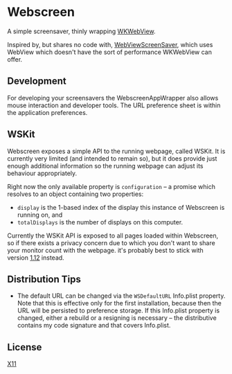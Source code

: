 # Webscreen

A simple screensaver, thinly wrapping [WKWebView][].

Inspired by, but shares no code with, [WebViewScreenSaver][], which uses
WebView which doesn't have the sort of performance WKWebView can offer.

[WKWebView]: https://developer.apple.com/documentation/webkit/wkwebview
[WebViewScreenSaver]: https://github.com/liquidx/webviewscreensaver

## Development

For developing your screensavers the WebscreenAppWrapper also allows
mouse interaction and developer tools. The URL preference sheet is
within the application preferences.

## WSKit

Webscreen exposes a simple API to the running webpage, called WSKit. It is
currently very limited (and intended to remain so), but it does provide
just enough additional information so the running webpage can adjust its
behaviour appropriately.

Right now the only available property is `configuration` – a promise which
resolves to an object containing two properties:

* `display` is the 1-based index of the display this instance of Webscreen
  is running on, and
* `totalDisplays` is the number of displays on this computer.

Currently the WSKit API is exposed to all pages loaded within Webscreen, so
if there exists a privacy concern due to which you don't want to share your
monitor count with the webpage. it's probably best to stick with version
[1.12][] instead.

[1.12]: https://github.com/paulsnar/webscreen/releases/tag/v1.12

## Distribution Tips

* The default URL can be changed via the `WSDefaultURL` Info.plist property.
  Note that this is effective only for the first installation, because then
  the URL will be persisted to preference storage. If this Info.plist property
  is changed, either a rebuild or a resigning is necessary – the distributive
  contains my code signature and that covers Info.plist.

## License

[X11](./LICENSE.txt)
